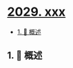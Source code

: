 # [2029. xxx](https://github.com/Tdahuyou/TNotes.leetcode/tree/main/notes/2029.%20xxx)

<!-- region:toc -->

- [1. 📝 概述](#1--概述)

<!-- endregion:toc -->

## 1. 📝 概述
